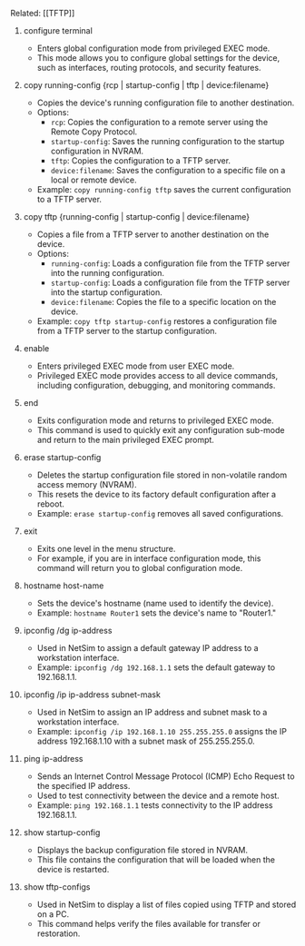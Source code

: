 Related: [[TFTP]]

1. configure terminal
   - Enters global configuration mode from privileged EXEC mode.
   - This mode allows you to configure global settings for the device, such as interfaces, routing protocols, and security features.

2. copy running-config {rcp | startup-config | tftp | device:filename}
   - Copies the device's running configuration file to another destination.
   - Options:
     - `rcp`: Copies the configuration to a remote server using the Remote Copy Protocol.
     - `startup-config`: Saves the running configuration to the startup configuration in NVRAM.
     - `tftp`: Copies the configuration to a TFTP server.
     - `device:filename`: Saves the configuration to a specific file on a local or remote device.
   - Example: `copy running-config tftp` saves the current configuration to a TFTP server.

3. copy tftp {running-config | startup-config | device:filename}
   - Copies a file from a TFTP server to another destination on the device.
   - Options:
     - `running-config`: Loads a configuration file from the TFTP server into the running configuration.
     - `startup-config`: Loads a configuration file from the TFTP server into the startup configuration.
     - `device:filename`: Copies the file to a specific location on the device.
   - Example: `copy tftp startup-config` restores a configuration file from a TFTP server to the startup configuration.

4. enable
   - Enters privileged EXEC mode from user EXEC mode.
   - Privileged EXEC mode provides access to all device commands, including configuration, debugging, and monitoring commands.

5. end
   - Exits configuration mode and returns to privileged EXEC mode.
   - This command is used to quickly exit any configuration sub-mode and return to the main privileged EXEC prompt.

6. erase startup-config
   - Deletes the startup configuration file stored in non-volatile random access memory (NVRAM).
   - This resets the device to its factory default configuration after a reboot.
   - Example: `erase startup-config` removes all saved configurations.

7. exit
   - Exits one level in the menu structure.
   - For example, if you are in interface configuration mode, this command will return you to global configuration mode.

8. hostname host-name
   - Sets the device's hostname (name used to identify the device).
   - Example: `hostname Router1` sets the device's name to "Router1."

9. ipconfig /dg ip-address
   - Used in NetSim to assign a default gateway IP address to a workstation interface.
   - Example: `ipconfig /dg 192.168.1.1` sets the default gateway to 192.168.1.1.

10. ipconfig /ip ip-address subnet-mask
    - Used in NetSim to assign an IP address and subnet mask to a workstation interface.
    - Example: `ipconfig /ip 192.168.1.10 255.255.255.0` assigns the IP address 192.168.1.10 with a subnet mask of 255.255.255.0.

11. ping ip-address
    - Sends an Internet Control Message Protocol (ICMP) Echo Request to the specified IP address.
    - Used to test connectivity between the device and a remote host.
    - Example: `ping 192.168.1.1` tests connectivity to the IP address 192.168.1.1.

12. show startup-config
    - Displays the backup configuration file stored in NVRAM.
    - This file contains the configuration that will be loaded when the device is restarted.

13. show tftp-configs
    - Used in NetSim to display a list of files copied using TFTP and stored on a PC.
    - This command helps verify the files available for transfer or restoration.